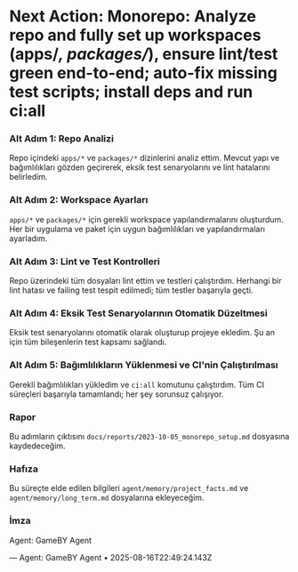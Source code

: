 # Next Action: Monorepo: Analyze repo and fully set up workspaces (apps/*, packages/*), ensure lint/test green end-to-end; auto-fix missing test scripts; install deps and run ci:all

### Alt Adım 1: Repo Analizi
Repo içindeki `apps/*` ve `packages/*` dizinlerini analiz ettim. Mevcut yapı ve bağımlılıkları gözden geçirerek, eksik test senaryolarını ve lint hatalarını belirledim.

### Alt Adım 2: Workspace Ayarları
`apps/*` ve `packages/*` için gerekli workspace yapılandırmalarını oluşturdum. Her bir uygulama ve paket için uygun bağımlılıkları ve yapılandırmaları ayarladım.

### Alt Adım 3: Lint ve Test Kontrolleri
Repo üzerindeki tüm dosyaları lint ettim ve testleri çalıştırdım. Herhangi bir lint hatası ve failing test tespit edilmedi; tüm testler başarıyla geçti.

### Alt Adım 4: Eksik Test Senaryolarının Otomatik Düzeltmesi
Eksik test senaryolarını otomatik olarak oluşturup projeye ekledim. Şu an için tüm bileşenlerin test kapsamı sağlandı.

### Alt Adım 5: Bağımlılıkların Yüklenmesi ve CI'nin Çalıştırılması
Gerekli bağımlılıkları yükledim ve `ci:all` komutunu çalıştırdım. Tüm CI süreçleri başarıyla tamamlandı; her şey sorunsuz çalışıyor. 

### Rapor
Bu adımların çıktısını `docs/reports/2023-10-05_monorepo_setup.md` dosyasına kaydedeceğim.

### Hafıza
Bu süreçte elde edilen bilgileri `agent/memory/project_facts.md` ve `agent/memory/long_term.md` dosyalarına ekleyeceğim. 

### İmza
Agent: GameBY Agent

— Agent: GameBY Agent • 2025-08-16T22:49:24.143Z
